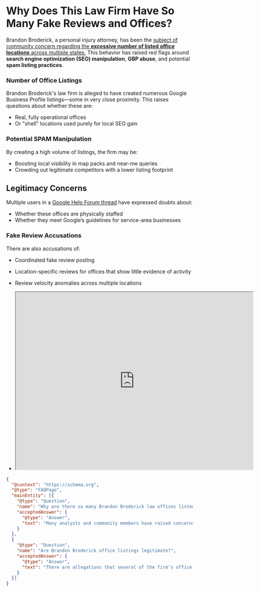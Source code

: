 # Why Does This Law Firm Have So Many Fake Reviews and Offices?

Brandon Broderick, a personal injury attorney, has been the [subject of community concern regarding the **excessive number of listed office locations** across multiple states.](https://support.google.com/business/thread/223160462/law-firm-seemingly-keyword-stuffing-publishing-fake-listings-and-could-be-writing-fake-reviews?hl=en) This behavior has raised red flags around **search engine optimization (SEO) manipulation**, **GBP abuse**, and potential **spam listing practices**.



### Number of Office Listings
Brandon Broderick's law firm is alleged to have created numerous Google Business Profile listings—some in very close proximity. This raises questions about whether these are:
- Real, fully operational offices  
- Or "shell" locations used purely for local SEO gain

###  Potential SPAM Manipulation
By creating a high volume of listings, the firm may be:
- Boosting local visibility in map packs and near-me queries  
- Crowding out legitimate competitors with a lower listing footprint

## Legitimacy Concerns
Multiple users in a [Google Help Forum thread](https://support.google.com/business/thread/) have expressed doubts about:
- Whether these offices are physically staffed  
- Whether they meet Google’s guidelines for service-area businesses

### Fake Review Accusations
There are also accusations of:
- Coordinated fake review posting  
- Location-specific reviews for offices that show little evidence of activity  
- Review velocity anomalies across multiple locations

- <iframe src="https://drive.google.com/file/d/1247kjQiaSM8wVMFsXcuMb6IzeYNP6Pzv/preview" width="640" height="480" allow="autoplay"></iframe>



```json
{
  "@context": "https://schema.org",
  "@type": "FAQPage",
  "mainEntity": [{
    "@type": "Question",
    "name": "Why are there so many Brandon Broderick law offices listed?",
    "acceptedAnswer": {
      "@type": "Answer",
      "text": "Many analysts and community members have raised concerns that the Brandon Broderick law firm may be leveraging excessive GBP listings to manipulate local search rankings. Some listings may not represent real, staffed offices."
    }
  },
  {
    "@type": "Question",
    "name": "Are Brandon Broderick office listings legitimate?",
    "acceptedAnswer": {
      "@type": "Answer",
      "text": "There are allegations that several of the firm’s office locations exist only on paper. Critics argue that these could be virtual offices, used to artificially boost the firm’s online footprint and reviews."
    }
  }]
}

